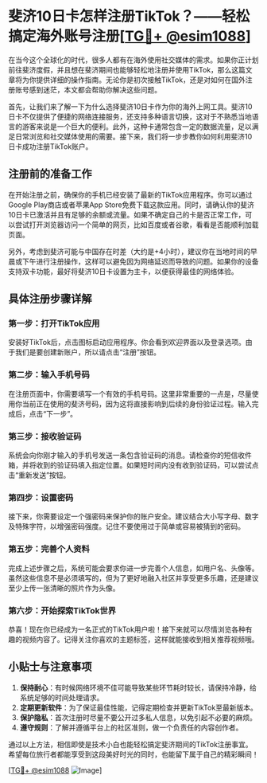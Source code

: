 # 斐济10日卡怎样注册TikTok？——轻松搞定海外账号注册[[TG💪+ @esim1088](https://t.me/s/esim1088)]

在当今这个全球化的时代，很多人都有在海外使用社交媒体的需求。如果你正计划前往斐济度假，并且想在斐济期间也能够轻松地注册并使用TikTok，那么这篇文章将为你提供详细的操作指南。无论你是初次接触TikTok，还是对如何在国外注册账号感到迷茫，本文都会帮助你解决这些问题。

首先，让我们来了解一下为什么选择斐济10日卡作为你的海外上网工具。斐济10日卡不仅提供了便捷的网络连接服务，还支持多种语言切换，这对于不熟悉当地语言的游客来说是一个巨大的便利。此外，这种卡通常包含一定的数据流量，足以满足日常浏览和社交媒体使用的需要。接下来，我们将一步步教你如何利用斐济10日卡成功注册TikTok账户。

## 注册前的准备工作

在开始注册之前，确保你的手机已经安装了最新的TikTok应用程序。你可以通过Google Play商店或者苹果App Store免费下载这款应用。同时，请确认你的斐济10日卡已激活并且有足够的余额或流量。如果不确定自己的卡是否正常工作，可以尝试打开浏览器访问一个简单的网页，比如百度或者谷歌，看看是否能顺利加载页面。

另外，考虑到斐济可能与中国存在时差（大约是+4小时），建议你在当地时间的早晨或下午进行注册操作，这样可以避免因为网络延迟而导致的问题。如果你的设备支持双卡功能，最好将斐济10日卡设置为主卡，以便获得最佳的网络体验。

## 具体注册步骤详解

### 第一步：打开TikTok应用
安装好TikTok后，点击图标启动应用程序。你会看到欢迎界面以及登录选项。由于我们是要创建新账户，所以请点击“注册”按钮。

### 第二步：输入手机号码
在注册页面中，你需要填写一个有效的手机号码。这里非常重要的一点是，尽量使用你当前正在使用的斐济号码，因为这将直接影响到后续的身份验证过程。输入完成后，点击“下一步”。

### 第三步：接收验证码
系统会向你刚才输入的手机号发送一条包含验证码的消息。请检查你的短信收件箱，并将收到的验证码填入指定位置。如果短时间内没有收到验证码，可以尝试点击“重新发送”按钮。

### 第四步：设置密码
接下来，你需要设定一个强密码来保护你的账户安全。建议结合大小写字母、数字及特殊字符，以增强密码强度。记住不要使用过于简单或容易被猜到的密码。

### 第五步：完善个人资料
完成上述步骤之后，系统可能会要求你进一步完善个人信息，如用户名、头像等。虽然这些信息不是必须填写的，但为了更好地融入社区并享受更多乐趣，还是建议至少上传一张清晰的照片作为头像。

### 第六步：开始探索TikTok世界
恭喜！现在你已经成为一名正式的TikTok用户啦！接下来就可以尽情浏览各种有趣的视频内容了。记得关注你喜欢的主题标签，这样就能接收到相关推荐视频哦。

## 小贴士与注意事项

1. **保持耐心**：有时候网络环境不佳可能导致某些环节耗时较长，请保持冷静，给系统足够的时间处理请求。
2. **定期更新软件**：为了保证最佳性能，记得定期检查并更新TikTok至最新版本。
3. **保护隐私**：首次注册时尽量不要公开过多私人信息，以免引起不必要的麻烦。
4. **遵守规则**：了解并遵循平台上的社区准则，做一个负责任的内容创作者。

通过以上方法，相信即使是技术小白也能轻松搞定斐济期间的TikTok注册事宜。希望每位旅行者都能享受到这段美好时光的同时，也能留下属于自己的精彩瞬间！

[[TG💪+ @esim1088](https://t.me/s/esim1088) ![Image](https://i.postimg.cc/4NQfJmqS/Snipaste-2025-05-13-00-14-12.png)]